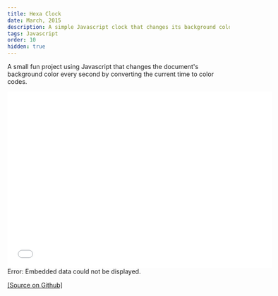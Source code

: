 ```yaml
---
title: Hexa Clock
date: March, 2015
description: A simple Javascript clock that changes its background color with each passing second.
tags: Javascript
order: 10
hidden: true
---
```


A small fun project using Javascript that changes the document's background color every second by converting the current time to color codes.

<object data="../static/timecolor/timeColor.html" width="600" height="400"><embed src="../static/timecolor/timeColor.html" width="600" height="400">Error: Embedded data could not be displayed.</object>

[[Source on Github]](http://github.com/astronomersiva/timeColor/)
